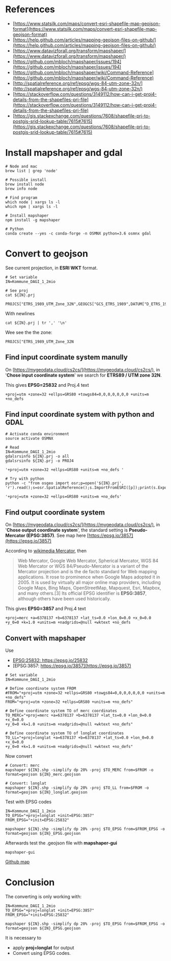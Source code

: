 # References

* [https://www.statsilk.com/maps/convert-esri-shapefile-map-geojson-format](https://www.statsilk.com/maps/convert-esri-shapefile-map-geojson-format)
* [https://help.github.com/articles/mapping-geojson-files-on-github/](https://help.github.com/articles/mapping-geojson-files-on-github/)
* [https://www.datavizforall.org/transform/mapshaper/](https://www.datavizforall.org/transform/mapshaper/)
* [https://github.com/mbloch/mapshaper/issues/194](https://github.com/mbloch/mapshaper/issues/194)
* [https://github.com/mbloch/mapshaper/wiki/Command-Reference](https://github.com/mbloch/mapshaper/wiki/Command-Reference)
* [http://spatialreference.org/ref/epsg/wgs-84-utm-zone-32n/](http://spatialreference.org/ref/epsg/wgs-84-utm-zone-32n/)
* [https://stackoverflow.com/questions/3149112/how-can-i-get-proj4-details-from-the-shapefiles-prj-file](https://stackoverflow.com/questions/3149112/how-can-i-get-proj4-details-from-the-shapefiles-prj-file)
* [https://gis.stackexchange.com/questions/7608/shapefile-prj-to-postgis-srid-lookup-table/7615#7615](https://gis.stackexchange.com/questions/7608/shapefile-prj-to-postgis-srid-lookup-table/7615#7615)


# Install mapshaper and gdal


```
# Node and mac
brew list | grep 'node'

# Possible install
brew install node
brew info node

# Find program
which node | xargs ls -l
which npm | xargs ls -l

# Install mapshaper
npm install -g mapshaper

# Python
conda create --yes -c conda-forge -n OSMNX python=3.6 osmnx gdal
```


# Convert to geojson

See current projection, in **ESRI WKT** format.

```
# Set variable
IN=Kommune_DAGI_1_2mio

# See proj
cat ${IN}.prj

PROJCS["ETRS_1989_UTM_Zone_32N",GEOGCS["GCS_ETRS_1989",DATUM["D_ETRS_1989",SPHEROID["GRS_1980",6378137.0,298.257222101]],PRIMEM["Greenwich",0.0],UNIT["Degree",0.0174532925199433]],PROJECTION["Transverse_Mercator"],PARAMETER["False_Easting",500000.0],PARAMETER["False_Northing",0.0],PARAMETER["Central_Meridian",9.0],PARAMETER["Scale_Factor",0.9996],PARAMETER["Latitude_Of_Origin",0.0],UNIT["Meter",1.0]]
```

With newlines

```
cat ${IN}.prj | tr ',' '\n'
```
Wee see the the zone:

```
PROJCS["ETRS_1989_UTM_Zone_32N
```

## Find input coordinate system manully
On [https://mygeodata.cloud/cs2cs/](https://mygeodata.cloud/cs2cs/), in '**Chose input coordinate system**' we search for **ETRS89 / UTM zone 32N**.

This gives **EPSG=25832** and Proj.4 text

```
+proj=utm +zone=32 +ellps=GRS80 +towgs84=0,0,0,0,0,0,0 +units=m +no_defs
```

## Find input coordinate system with python and GDAL

```
# Activate conda environment
source activate OSMNX

# Read
IN=Kommune_DAGI_1_2mio
gdalsrsinfo ${IN}.prj -o all
gdalsrsinfo ${IN}.prj -o PROJ4

'+proj=utm +zone=32 +ellps=GRS80 +units=m +no_defs '

# Try with python
python -c "from osgeo import osr;p=open('${IN}.prj', 'r').read();s=osr.SpatialReference();s.ImportFromESRI([p]);print(s.ExportToProj4())"

'+proj=utm +zone=32 +ellps=GRS80 +units=m +no_defs'
```

## Find output coordinate system
On [https://mygeodata.cloud/cs2cs/](https://mygeodata.cloud/cs2cs/), in '**Chose output coordinate system**', the standard setting is **Pseudo-Mercator (EPSG:3857)**. See map here [https://epsg.io/3857](https://epsg.io/3857)

According to [wikimedia Mercator](https://en.wikipedia.org/wiki/Web_Mercator), then

> Web Mercator, Google Web Mercator, Spherical Mercator, WGS 84 Web Mercator or WGS 84/Pseudo-Mercator is a variant of the Mercator projection and is the de facto standard for Web mapping applications. It rose to prominence when Google Maps adopted it in 2005. It is used by virtually all major online map providers, including Google Maps, Bing Maps, OpenStreetMap, Mapquest, Esri, Mapbox, and many others.[3] Its official EPSG identifier is **EPSG:3857**, although others have been used historically.

This gives **EPSG=3857** and Proj.4 text

```
+proj=merc +a=6378137 +b=6378137 +lat_ts=0.0 +lon_0=0.0 +x_0=0.0 +y_0=0 +k=1.0 +units=m +nadgrids=@null +wktext +no_defs
```

## Convert with mapshaper

Use 

* [EPSG:25832: https://epsg.io/25832 ](https://epsg.io/25832)
* [EPSG:3857: https://epsg.io/3857](https://epsg.io/3857)

```
# Set variable
IN=Kommune_DAGI_1_2mio

# Define coordinate system FROM
#FROM="+proj=utm +zone=32 +ellps=GRS80 +towgs84=0,0,0,0,0,0,0 +units=m +no_defs"
FROM="+proj=utm +zone=32 +ellps=GRS80 +units=m +no_defs"

# Define coordinate system TO of merc coordinates
TO_MERC="+proj=merc +a=6378137 +b=6378137 +lat_ts=0.0 +lon_0=0.0 +x_0=0.0 
+y_0=0 +k=1.0 +units=m +nadgrids=@null +wktext +no_defs"

# Define coordinate system TO of longlat coordinates
TO_LL="+proj=longlat +a=6378137 +b=6378137 +lat_ts=0.0 +lon_0=0.0 +x_0=0.0 
+y_0=0 +k=1.0 +units=m +nadgrids=@null +wktext +no_defs"
```

Now convert

```
# Convert: merc
mapshaper ${IN}.shp -simplify dp 20% -proj $TO_MERC from=$FROM -o format=geojson ${IN}_merc.geojson

# Convert: longlat
mapshaper ${IN}.shp -simplify dp 20% -proj $TO_LL from=$FROM -o format=geojson ${IN}_longlat.geojson
```

Test with EPSG codes

```
IN=Kommune_DAGI_1_2mio
TO_EPSG="+proj=longlat +init=EPSG:3857"
FROM_EPSG="+init=EPSG:25832"

mapshaper ${IN}.shp -simplify dp 20% -proj $TO_EPSG from=$FROM_EPSG -o format=geojson ${IN}_EPSG.geojson
```

Afterwards test the .geojson file with **mapshaper-gui**

```
mapshaper-gui
```

[Github map](https://github.com/tlinnet/kmdvalg/tree/master/examples/Data/DAGI_Kommunal_1_2mio_kortforsyningen)

# Conclusion

The converting is only working with:

```
IN=Kommune_DAGI_1_2mio
TO_EPSG="+proj=longlat +init=EPSG:3857"
FROM_EPSG="+init=EPSG:25832"

mapshaper ${IN}.shp -simplify dp 20% -proj $TO_EPSG from=$FROM_EPSG -o format=geojson ${IN}_EPSG.geojson
```

It is necessary to

* apply **proj=longlat** for output
* Convert using EPSG codes.
